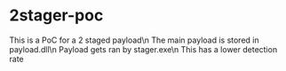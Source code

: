 # 2stager-poc
This is a PoC for a 2 staged payload\n
The main payload is stored in payload.dll\n
Payload gets ran by stager.exe\n
This has a lower detection rate
